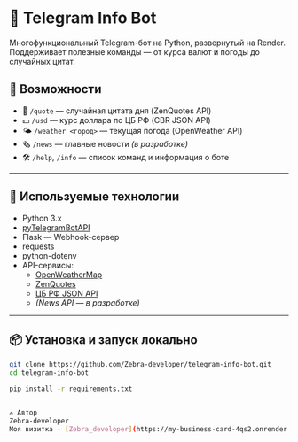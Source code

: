 # 🤖 Telegram Info Bot

Многофункциональный Telegram-бот на Python, развернутый на Render. Поддерживает полезные команды — от курса валют и погоды до случайных цитат.

## 📌 Возможности

- 💬 `/quote` — случайная цитата дня (ZenQuotes API)
- 💵 `/usd` — курс доллара по ЦБ РФ (CBR JSON API)
- 🌤 `/weather <город>` — текущая погода (OpenWeather API)
- 🗞 `/news` — главные новости *(в разработке)*
- 🛠 `/help`, `/info` — список команд и информация о боте

---

## 🚀 Используемые технологии

- Python 3.x
- [pyTelegramBotAPI](https://github.com/eternnoir/pyTelegramBotAPI)
- Flask — Webhook-сервер
- requests
- python-dotenv
- API-сервисы:
  - [OpenWeatherMap](https://openweathermap.org/api)
  - [ZenQuotes](https://zenquotes.io/)
  - [ЦБ РФ JSON API](https://www.cbr-xml-daily.ru/)
  - *(News API — в разработке)*

---

## 📦 Установка и запуск локально

```bash
git clone https://github.com/Zebra-developer/telegram-info-bot.git
cd telegram-info-bot

pip install -r requirements.txt


✍️ Автор
Zebra-developer
Моя визитка - [Zebra_developer](https://my-business-card-4qs2.onrender.com)


